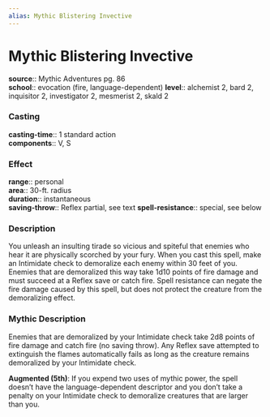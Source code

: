 ```yaml
---
alias: Mythic Blistering Invective
---
```


# Mythic Blistering Invective

**source**:: Mythic Adventures pg. 86  
**school**:: evocation (fire, language-dependent)
**level**:: alchemist 2, bard 2, inquisitor 2, investigator 2, mesmerist 2, skald 2

### Casting 

**casting-time**:: 1 standard action  
**components**:: V, S

### Effect 

**range**:: personal  
**area**:: 30-ft. radius  
**duration**:: instantaneous  
**saving-throw**:: Reflex partial, see text
**spell-resistance**:: special, see below

### Description 

You unleash an insulting tirade so vicious and spiteful that enemies who hear it are physically scorched by your fury. When you cast this spell, make an Intimidate check to demoralize each enemy within 30 feet of you. Enemies that are demoralized this way take 1d10 points of fire damage and must succeed at a Reflex save or catch fire. Spell resistance can negate the fire damage caused by this spell, but does not protect the creature from the demoralizing effect.

### Mythic Description

Enemies that are demoralized by your Intimidate check take 2d8 points of fire damage and catch fire (no saving throw). Any Reflex save attempted to extinguish the flames automatically fails as long as the creature remains demoralized by your Intimidate check.  
  
**Augmented (5th)**: If you expend two uses of mythic power, the spell doesn’t have the language-dependent descriptor and you don’t take a penalty on your Intimidate check to demoralize creatures that are larger than you.
